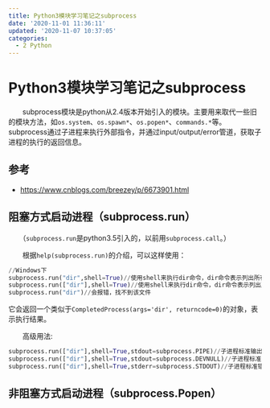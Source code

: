 ```yaml
---
title: Python3模块学习笔记之subprocess
date: '2020-11-01 11:36:11'
updated: '2020-11-07 10:37:05'
categories:
  - 2 Python
---
```

# Python3模块学习笔记之subprocess

　　subprocess模块是python从2.4版本开始引入的模块。主要用来取代一些旧的模块方法，如`os.system`、`os.spawn*`、`os.popen*`、`commands.*`等。subprocess通过子进程来执行外部指令，并通过input/output/error管道，获取子进程的执行的返回信息。

## 参考

- <https://www.cnblogs.com/breezey/p/6673901.html>


## 阻塞方式启动进程（subprocess.run）

　　（`subprocess.run`是python3.5引入的，以前用`subprocess.call`。）

　　根据`help(subprocess.run)`的介绍，可以这样使用：

```python
//Windows下
subprocess.run("dir",shell=True)//使用shell来执行dir命令，dir命令表示列出所有子文件
subprocess.run(["dir"],shell=True)//使用shell来执行dir命令，dir命令表示列出所有子文件
subprocess.run("dir")//会报错，找不到该文件
```

它会返回一个类似于`CompletedProcess(args='dir', returncode=0)`的对象，表示执行结果。

　　高级用法:

```python
subprocess.run(["dir"],shell=True,stdout=subprocess.PIPE)//子进程标准输出的内容不打印在本进程的标准输出，而是存在返回的CompletedProcess对象的stdout属性中
subprocess.run(["dir"],shell=True,stdout=subprocess.DEVNULL)//子进程标准输出的内容不打印在本进程的标准输出
subprocess.run(["dir"],shell=True,stderr=subprocess.STDOUT)//子进程标准错误流重定向到标准输出流
```

## 非阻塞方式启动进程（subprocess.Popen）



　　
